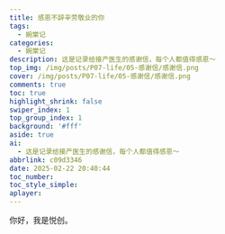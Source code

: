 ```yaml
---
title: 感恩不辞辛劳敬业的你
tags:
  - 婉棠记
categories:
  - 婉棠记
description: 这是记录给接产医生的感谢信，每个人都值得感恩～
top_img: /img/posts/P07-life/05-感谢信/感谢信.png
cover: /img/posts/P07-life/05-感谢信/感谢信.png
comments: true
toc: true
highlight_shrink: false
swiper_index: 1
top_group_index: 1
background: '#fff'
aside: true
ai:
  - 这是记录给接产医生的感谢信，每个人都值得感恩～
abbrlink: c09d3346
date: 2025-02-22 20:40:44
toc_number:
toc_style_simple:
aplayer:
---
```


你好，我是悦创。



